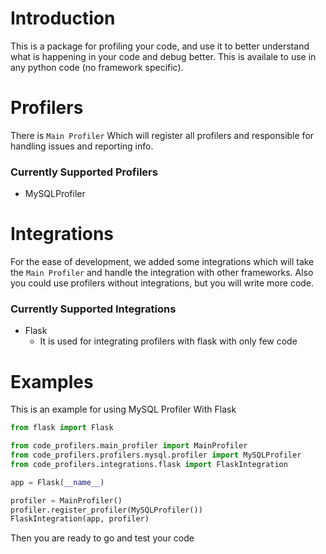 # Introduction
This is a package for profiling your code, and use it to better understand what is happening in your code and debug better.
This is availale to use in any python code (no framework specific).


# Profilers
There is `Main Profiler` Which will register all profilers and responsible for handling issues and reporting info.

### Currently Supported Profilers
* MySQLProfiler

# Integrations
For the ease of development, we added some integrations which will take the `Main Profiler` and handle the integration with other frameworks.
Also you could use profilers without integrations, but you will write more code.


### Currently Supported Integrations
* Flask
    * It is used for integrating profilers with flask with only few code


# Examples
This is an example for using MySQL Profiler With Flask
```python
from flask import Flask

from code_profilers.main_profiler import MainProfiler
from code_profilers.profilers.mysql.profiler import MySQLProfiler
from code_profilers.integrations.flask import FlaskIntegration

app = Flask(__name__)

profiler = MainProfiler()
profiler.register_profiler(MySQLProfiler())
FlaskIntegration(app, profiler)
```
Then you are ready to go and test your code
